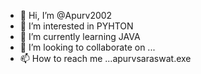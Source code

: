 - 👋 Hi, I’m @Apurv2002
- 👀 I’m interested in PYHTON 
- 🌱 I’m currently learning JAVA        
- 💞️ I’m looking to collaborate on ...
- 📫 How to reach me ...apurvsaraswat.exe

<!---
Apurv2002/Apurv2002 is a ✨ special ✨ repository because its `README.md` (this file) appears on your GitHub profile.
You can click the Preview link to take a look at your changes.
--->
